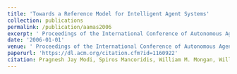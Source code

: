 ```yaml
---
title: 'Towards a Reference Model for Intelligent Agent Systems'
collection: publications
permalink: /publication/aamas2006
excerpt: ' Proceedings of the International Conference of Autonomous Agents and Multiagent Systems (AAMAS) 2006.'
date: '2006-01-01'
venue: ' Proceedings of the International Conference of Autonomous Agents and Multiagent Systems (AAMAS) 2006.'
paperurl: 'https://dl.acm.org/citation.cfm?id=1160922'
citation: Pragnesh Jay Modi, Spiros Mancoridis, William M. Mongan, William Regli, Israel Mayk. Towards a Reference Model for Intelligent Agent Systems  Proceedings of the International Conference of Autonomous Agents and Multiagent Systems (AAMAS) 2006.
---
```


